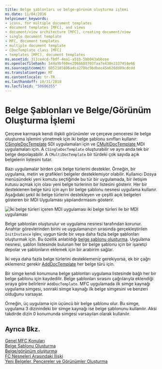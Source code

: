 ```yaml
---
title: Belge şablonları ve belge-görünüm oluşturma işlemi
ms.date: 11/04/2016
helpviewer_keywords:
- icons, for multiple document templates
- document templates [MFC], and views
- document/view architecture [MFC], creating document/view
- single document template
- MFC, document templates
- multiple document template
- CDocTemplate class [MFC]
- templates [MFC], document templates
ms.assetid: 311ce4cd-fbdf-4ea1-a51b-5bb043abbcee
ms.openlocfilehash: 544a9bf60ee2066688703faa7e430e2337454e66
ms.sourcegitcommit: 6052185696adca270bc9bdbec45a626dd89cdcdd
ms.translationtype: MT
ms.contentlocale: tr-TR
ms.lasthandoff: 10/31/2018
ms.locfileid: "50606355"
---
```

# <a name="document-templates-and-the-documentview-creation-process"></a>Belge Şablonları ve Belge/Görünüm Oluşturma İşlemi

Çerçeve karmaşık kendi ilişkili görünümler ve çerçeve penceresi ile belge oluşturma işlemini yönetmek için iki belge şablonu sınıfları kullanır: [CSingleDocTemplate](../mfc/reference/csingledoctemplate-class.md) SDI uygulamaları için ve [CMultiDocTemplate ](../mfc/reference/cmultidoctemplate-class.md) MDI uygulamaları için. A `CSingleDocTemplate` oluşturabilir ve aynı anda tek bir belge depolayabilir. A `CMultiDocTemplate` bir türdeki çok sayıda açık belgelerin listesini tutar.

Bazı uygulamalar birden çok belge türlerini destekler. Örneğin, bir uygulama, metin ve grafikleri belgeler desteklemiyor olabilir. Kullanıcı Dosya menüsündeki yeni komutu seçtiğinde bu tür bir uygulamada, bir iletişim kutusu açmak için olası yeni belge türlerinin bir listesini gösterir. Her bir desteklenen belge türü için ayrı bir belge şablonu nesnesi uygulama kullanır. Aşağıdaki şekil iki belge türlerini destekleyen ve çeşitli açık belgeleri gösteren bir MDI Uygulaması yapılandırmasını gösterir.

![İki belge türleri içeren MDI uygulaması](../mfc/media/vc387h1.gif "vc387h1") iki belge türleri ile bir MDI uygulaması

Belge şablonları oluşturulur ve uygulama nesnesi tarafından korunur. Anahtar görevlerinden birini ve uygulamanızın sırasında gerçekleştirilen `InitInstance` işlev, uygun türde bir veya daha fazla belge şablonları oluşturmak için. Bu özellik anlatıldığı [belge şablonu oluşturma](../mfc/document-template-creation.md). Uygulama nesnesi, şablon listesinde bulunan her bir belge şablonu için bir işaretçi depolar ve şablonların eklemek için bir arabirim sağlar.

İki veya daha fazla belge türlerini desteklemeniz gerekiyorsa, ek bir çağrı eklemeniz gerekir [AddDocTemplate](../mfc/reference/cwinapp-class.md#adddoctemplate) her belge türü için.

Bir simge kendi konumuna belge şablonları uygulama listesinde bağlı her bir belge şablonu için kaydedilir. Belge şablonları sırasını çağrılarıyla eklendiği sıraya göre belirlenir `AddDocTemplate`. MFC uygulamada ilk simge kaynağı uygulama simgesi, sonraki simge kaynağı ilk belge simgesini ve benzeri olduğunu varsayar.

Örneğin, üç uygulama için üçüncü bir belge şablonu olur. Bu simge, uygulama 3 dizinindeki bir simge kaynağı ise belge şablonunu kullanılır. Aksi takdirde dizin 0 konumunda simgesi varsayılan olarak kullanılır.

## <a name="see-also"></a>Ayrıca Bkz.

[Genel MFC Konuları](../mfc/general-mfc-topics.md)<br/>
[Belge Şablonu Oluşturma](../mfc/document-template-creation.md)<br/>
[Belge/görünüm oluşturma](../mfc/document-view-creation.md)<br/>
[FC Nesneleri Arasındaki İlişki](../mfc/relationships-among-mfc-objects.md)<br/>
[Yeni Belgeler, Pencereler ve Görünümler Oluşturma](../mfc/creating-new-documents-windows-and-views.md)

